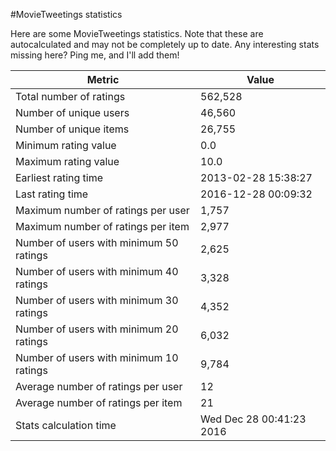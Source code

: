 #MovieTweetings statistics

Here are some MovieTweetings statistics. Note that these are autocalculated and may not be completely up to date. Any interesting stats missing here? Ping me, and I'll add them!

Metric | Value
--- | ---
Total number of ratings                 | 562,528
Number of unique users                  | 46,560
Number of unique items                  | 26,755
Minimum rating value                    | 0.0
Maximum rating value                    | 10.0
Earliest rating time                    | 2013-02-28 15:38:27
Last rating time                        | 2016-12-28 00:09:32
Maximum number of ratings per user      | 1,757
Maximum number of ratings per item      | 2,977
Number of users with minimum 50 ratings | 2,625
Number of users with minimum 40 ratings | 3,328
Number of users with minimum 30 ratings | 4,352
Number of users with minimum 20 ratings | 6,032
Number of users with minimum 10 ratings | 9,784
Average number of ratings per user      | 12
Average number of ratings per item      | 21
Stats calculation time                  | Wed Dec 28 00:41:23 2016

